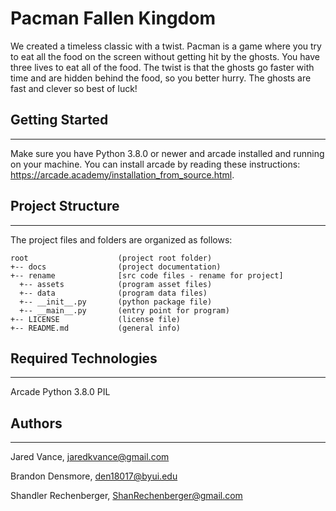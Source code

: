 # Pacman Fallen Kingdom
We created a timeless classic with a twist. Pacman is a game where you try
to eat all the food on the screen without getting hit by the ghosts. You have three lives to eat all of the food. 
The twist is that the ghosts go faster with time and are hidden behind the food, so you better hurry. The ghosts are fast and clever so best of luck!

## Getting Started
---
Make sure you have Python 3.8.0 or newer and arcade installed and running on your machine. You can install arcade by reading these instructions: https://arcade.academy/installation_from_source.html. 


## Project Structure
---
The project files and folders are organized as follows:
```
root                    (project root folder)
+-- docs                (project documentation)
+-- rename              [src code files - rename for project]
  +-- assets            (program asset files)
  +-- data              (program data files)
  +-- __init__.py       (python package file)
  +-- __main__.py       (entry point for program)
+-- LICENSE             (license file)
+-- README.md           (general info)
```

## Required Technologies
---
Arcade
Python 3.8.0
PIL

## Authors
---
Jared Vance, jaredkvance@gmail.com

Brandon Densmore, den18017@byui.edu

Shandler Rechenberger, ShanRechenberger@gmail.com

